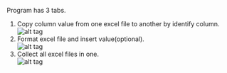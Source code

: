 Program has 3 tabs.
1) Copy column value from one excel file to another by identify column.<br />
![alt tag](https://image.ibb.co/kDHhz7/Screenshot_1.png)<br />
2) Format excel file and insert value(optional).<br />
![alt tag](https://image.ibb.co/npGQK7/Screenshot_2.png)<br />
3) Collect all excel files in one.<br />
![alt tag](https://image.ibb.co/j6vVmn/Screenshot_3.png)<br />
